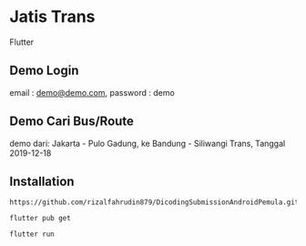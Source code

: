 # Jatis Trans
Flutter

## Demo Login
email : demo@demo.com, password  : demo

## Demo Cari Bus/Route
demo dari: Jakarta - Pulo Gadung, ke Bandung - Siliwangi Trans, Tanggal 2019-12-18
  
## Installation
```
https://github.com/rizalfahrudin879/DicodingSubmissionAndroidPemula.git
```
```
flutter pub get
```
```
flutter run
```
